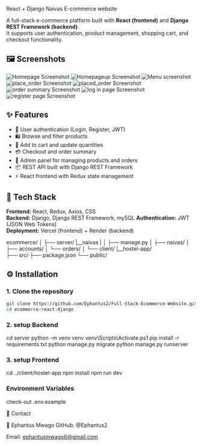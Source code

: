 React + Django Naivas E-commerce website

A full-stack e-commerce platform built with **React (frontend)** and **Django REST Framework (backend)**.  
It supports user authentication, product management, shopping cart, and checkout functionality.

## 🖼️ Screenshots
![Homepage Screenshot](screenshots/homepage.png)
![Homepageup Screenshot](screenshots/Homepage2.png)
![Menu screenshot](screenshots/Menu.png)
![place_order Screenshot](screenshots/place_order.png)
![placed_order Screenshot](screenshots/placed_order.png)
![order summary Screenshot](screenshots/orders_summary.png)
![log in page Screenshot](screenshots/Login_form.png)
![register page Screenshot](screenshots/register_form.png)

## ✨ Features

- 🔐 User authentication (Login, Register, JWT)
- 🛍️ Browse and filter products
- 🧺 Add to cart and update quantities
- 💳 Checkout and order summary
- 🧾 Admin panel for managing products and orders
- 📦 REST API built with Django REST Framework
- ⚡ React frontend with Redux state management


## 🧰 Tech Stack

**Frontend:** React, Redux, Axios, CSS  
**Backend:** Django, Django REST Framework, mySQL
**Authentication:** JWT (JSON Web Tokens)  
**Deployment:** Vercel (frontend) + Render (backend)

ecommerce/
│
├── server/
  |__naivas
    |
│   ├── manage.py
│   ├── naivas/
│   ├── accounts/
│   └── orders/
│
└── client/
   |__hostel-app/    
     ├── src/
     ├── package.json
     └── public/

## ⚙️ Installation

### 1. Clone the repository
```bash
git clone https://github.com/Ephantus2/Full-Stack-Ecommerce-Website.git
cd ecommerce-react-django
```

### 2. setup Backend

cd server
python -m venv venv
venv\Scripts\Activate.ps1
pip install -r requirements.txt
python manage.py migrate
python manage.py runserver


### 3. setup Frontend

cd ../client/hostel-app
npm install
npm run dev


### Environment Variables

check-out .env.example

💬 Contact

👤 Ephantus Mwago
GitHub: @Ephantus2

Email: ephantusmwago6@gmail.com
